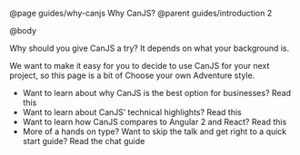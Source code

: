 @page guides/why-canjs Why CanJS?
@parent guides/introduction 2

@body

Why should you give CanJS a try? It depends on what your background is.

We want to make it easy for you to decide to use CanJS for your next project, so this page is a bit of Choose your own Adventure style.

- Want to learn about why CanJS is the best option for businesses? Read this
- Want to learn about CanJS’ technical highlights? Read this
- Want to learn how CanJS compares to Angular 2 and React? Read this
- More of a hands on type? Want to skip the talk and get right to a quick start
guide? Read the chat guide
